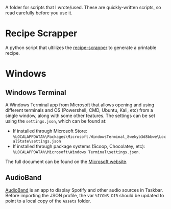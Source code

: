 A folder for scripts that I wrote/used. These are quickly-written scripts, so read carefully before you use it.

# Recipe Scrapper
A python script that ultilizes the [recipe-scrapper](https://github.com/hhursev/recipe-scrapers) to generate a printable recipe.

# Windows
## Windows Terminal
A Windows Terminal app from Microsoft that allows opening and using different terminals and OS (Powershell, CMD, Ubuntu, Kali, etc) from a single window, along with some other features. The settings can be set using the `settings.json`, which can be found at:
- If installed through Microsoft Store: `%LOCALAPPDATA%\Packages\Microsoft.WindowsTerminal_8wekyb3d8bbwe\LocalState\settings.json`
- If installed through package systems (Scoop, Chocolatey, etc): `%LOCALAPPDATA%\Microsoft\Windows Terminal\settings.json`.

The full document can be found on the [Microsoft website](https://learn.microsoft.com/en-us/windows/terminal/).

## AudioBand
[AudioBand](https://github.com/AudioBand/AudioBand) is an app to display Spotify and other audio sources in Taskbar. Before importing the JSON profile, the var `%ICONS_DIR` should be updated to point to a local copy of the `Assets` folder.

